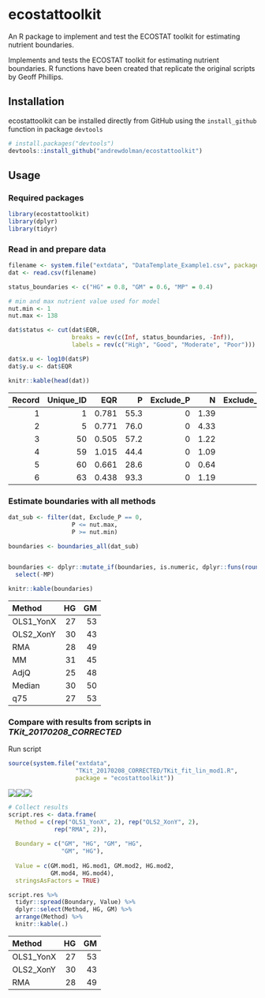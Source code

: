 
ecostattoolkit
==============

An R package to implement and test the ECOSTAT toolkit for estimating nutrient boundaries.

Implements and tests the ECOSTAT toolkit for estimating nutrient boundaries. R functions have been created that replicate the original scripts by Geoff Phillips.

Installation
------------

ecostattoolkit can be installed directly from GitHub using the `install_github` function in package `devtools`

``` r
# install.packages("devtools")
devtools::install_github("andrewdolman/ecostattoolkit")
```

Usage
-----

### Required packages

``` r
library(ecostattoolkit)
library(dplyr)
library(tidyr)
```

### Read in and prepare data

``` r
filename <- system.file("extdata", "DataTemplate_Example1.csv", package = "ecostattoolkit")
dat <- read.csv(filename)

status_boundaries <- c("HG" = 0.8, "GM" = 0.6, "MP" = 0.4)

# min and max nutrient value used for model
nut.min <- 1    
nut.max <- 138  

dat$status <- cut(dat$EQR,
                  breaks = rev(c(Inf, status_boundaries, -Inf)),
                  labels = rev(c("High", "Good", "Moderate", "Poor")))

dat$x.u <- log10(dat$P)
dat$y.u <- dat$EQR

knitr::kable(head(dat))
```

|  Record|  Unique\_ID|    EQR|     P|  Exclude\_P|     N|  Exclude\_N|  BioClass| Group | status   |       x.u|    y.u|
|-------:|-----------:|------:|-----:|-----------:|-----:|-----------:|---------:|:------|:---------|---------:|------:|
|       1|           1|  0.781|  55.3|           0|  1.39|           0|         4| BE    | Good     |  1.742725|  0.781|
|       2|           5|  0.771|  76.0|           0|  4.33|           0|         4| BE    | Good     |  1.880814|  0.771|
|       3|          50|  0.505|  57.2|           0|  1.22|           0|         3| DE    | Moderate |  1.757396|  0.505|
|       4|          59|  1.015|  44.4|           0|  1.09|           0|         5| DE    | High     |  1.647383|  1.015|
|       5|          60|  0.661|  28.6|           0|  0.64|           0|         4| DE    | Good     |  1.456366|  0.661|
|       6|          63|  0.438|  93.3|           0|  1.19|           0|         3| DE    | Moderate |  1.969882|  0.438|

### Estimate boundaries with all methods

``` r
dat_sub <- filter(dat, Exclude_P == 0,
                  P <= nut.max,
                  P >= nut.min)

boundaries <- boundaries_all(dat_sub)


boundaries <- dplyr::mutate_if(boundaries, is.numeric, dplyr::funs(round(10^., 0))) %>% 
  select(-MP) 

knitr::kable(boundaries)
```

| Method     |   HG|   GM|
|:-----------|----:|----:|
| OLS1\_YonX |   27|   53|
| OLS2\_XonY |   30|   43|
| RMA        |   28|   49|
| MM         |   31|   45|
| AdjQ       |   25|   48|
| Median     |   30|   50|
| q75        |   27|   53|

### Compare with results from scripts in *TKit\_20170208\_CORRECTED*

Run script

``` r
source(system.file("extdata",
                   "TKit_20170208_CORRECTED/TKit_fit_lin_mod1.R",
                   package = "ecostattoolkit"))
```

![](README_files/figure-markdown_github/unnamed-chunk-4-1.png)![](README_files/figure-markdown_github/unnamed-chunk-4-2.png)![](README_files/figure-markdown_github/unnamed-chunk-4-3.png)

``` r
# Collect results
script.res <- data.frame(
  Method = c(rep("OLS1_YonX", 2), rep("OLS2_XonY", 2),
             rep("RMA", 2)),
  
  Boundary = c("GM", "HG", "GM", "HG",
               "GM", "HG"),
  
  Value = c(GM.mod1, HG.mod1, GM.mod2, HG.mod2,
            GM.mod4, HG.mod4),
  stringsAsFactors = TRUE)

script.res %>% 
  tidyr::spread(Boundary, Value) %>% 
  dplyr::select(Method, HG, GM) %>% 
  arrange(Method) %>% 
  knitr::kable(.)
```

| Method     |   HG|   GM|
|:-----------|----:|----:|
| OLS1\_YonX |   27|   53|
| OLS2\_XonY |   30|   43|
| RMA        |   28|   49|
